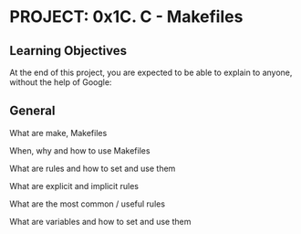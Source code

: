 # PROJECT: 0x1C. C - Makefiles

## Learning Objectives
At the end of this project, you are expected to be able to explain to anyone, without the help of Google:

## General
What are make, Makefiles

When, why and how to use Makefiles

What are rules and how to set and use them

What are explicit and implicit rules

What are the most common / useful rules

What are variables and how to set and use them
